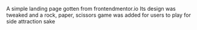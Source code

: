 A simple landing page gotten from frontendmentor.io
Its design was tweaked and a rock, paper, scissors game was added for users to play for side attraction sake
